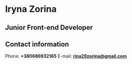 # Iryna Zorina 
## Junior Front-end Developer 

## Contact information
Phone: **+380686932165**
E-mail: **rina29zorina@gmail.com**



